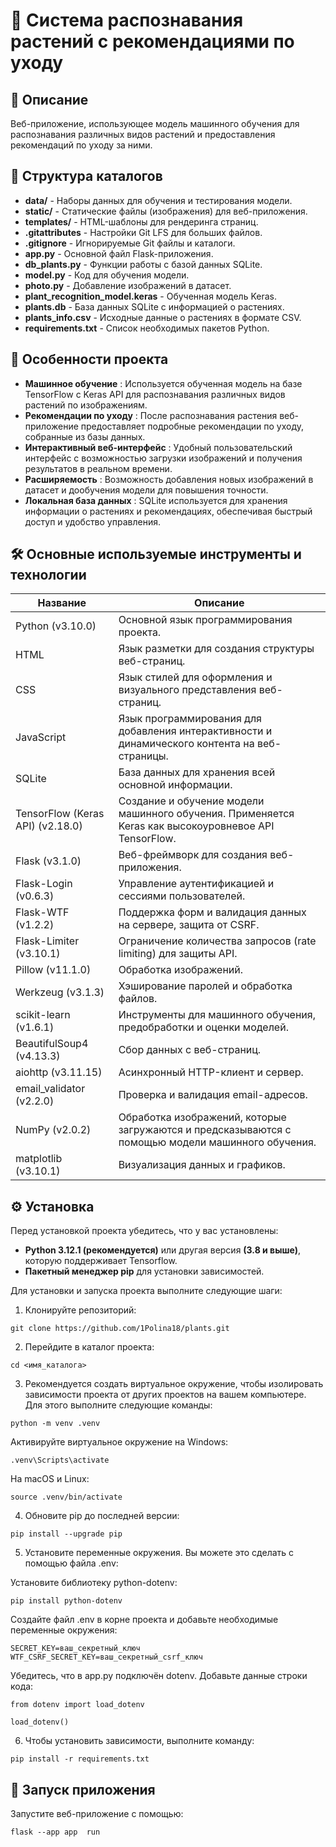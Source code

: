 # 🌿 Система распознавания растений с рекомендациями по уходу

## 🚀 Описание

Веб-приложение, использующее модель машинного обучения для распознавания различных видов растений и предоставления рекомендаций по уходу за ними.

## 📁 Структура каталогов

- **data/** - Наборы данных для обучения и тестирования модели.
- **static/** - Статические файлы (изображения) для веб-приложения.
- **templates/** - HTML-шаблоны для рендеринга страниц.
- **.gitattributes** - Настройки Git LFS для больших файлов.
- **.gitignore** - Игнорируемые Git файлы и каталоги.
- **app.py** - Основной файл Flask-приложения.
- **db_plants.py** - Функции работы с базой данных SQLite.
- **model.py** - Код для обучения модели.
- **photo.py** - Добавление изображений в датасет.
- **plant_recognition_model.keras** - Обученная модель Keras.
- **plants.db** - База данных SQLite с информацией о растениях.
- **plants_info.csv** - Исходные данные о растениях в формате CSV.
- **requirements.txt** - Список необходимых пакетов Python.

## 🌟 Особенности проекта

- **Машинное обучение** : Используется обученная модель на базе TensorFlow с Keras API для распознавания различных видов растений по изображениям.
- **Рекомендации по уходу** : После распознавания растения веб-приложение предоставляет подробные рекомендации по уходу, собранные из базы данных.
- **Интерактивный веб-интерфейс** : Удобный пользовательский интерфейс с возможностью загрузки изображений и получения результатов в реальном времени.
- **Расширяемость** : Возможность добавления новых изображений в датасет и дообучения модели для повышения точности.
- **Локальная база данных** : SQLite используется для хранения информации о растениях и рекомендациях, обеспечивая быстрый доступ и удобство управления.

## 🛠 Основные используемые инструменты и технологии

| **Название**     | **Описание**                                                                 |
|----------------------------------|------------------------------------------------------------------------------|
| Python (v3.10.0)                           | Основной язык программирования проекта.                                     |
| HTML                           | Язык разметки для создания структуры веб-страниц.                                     |
| CSS                           | Язык стилей для оформления и визуального представления веб-страниц.                                     |
| JavaScript                           | Язык программирования для добавления интерактивности и динамического контента на веб-страницы.                                     |
| SQLite                           | База данных для хранения всей основной информации.                |
| TensorFlow (Keras API) (v2.18.0)           | Создание и обучение модели машинного обучения. Применяется Keras как высокоуровневое API TensorFlow. |
| Flask (v3.1.0)                            | Веб-фреймворк для создания веб-приложения.                                  |
| Flask-Login (v0.6.3)                            | Управление аутентификацией и сессиями пользователей.                                  |
| Flask-WTF (v1.2.2)                            | Поддержка форм и валидация данных на сервере, защита от CSRF.                                  |
| Flask-Limiter (v3.10.1)                            | Ограничение количества запросов (rate limiting) для защиты API.                                  |
| Pillow (v11.1.0)                  | Обработка изображений.                                  |
| Werkzeug (v3.1.3)                              | Хэширование паролей и обработка файлов.                                  |
| scikit-learn (v1.6.1)                       | Инструменты для машинного обучения, предобработки и оценки моделей.                                   |
| BeautifulSoup4 (v4.13.3)                          | Сбор данных с веб-страниц.                                     |
| aiohttp (v3.11.15)                           | Асинхронный HTTP-клиент и сервер.                                     |
| email_validator (v2.2.0)                           | Проверка и валидация email-адресов.                                     |
| NumPy (v2.0.2)                           |  Обработка изображений, которые загружаются и предсказываются с помощью модели машинного обучения.                                     |
| matplotlib (v3.10.1)                           | Визуализация данных и графиков.                                     |

## ⚙️ Установка

Перед установкой проекта убедитесь, что у вас установлены:

- **Python 3.12.1 (рекомендуется)** или другая версия **(3.8 и выше)**, которую поддерживает Tensorflow.
- **Пакетный менеджер pip** для установки зависимостей.

Для установки и запуска проекта выполните следующие шаги:

1. Клонируйте репозиторий:

```
git clone https://github.com/1Polina18/plants.git
```

2. Перейдите в каталог проекта:

```
cd <имя_каталога>
```

3. Рекомендуется создать виртуальное окружение, чтобы изолировать зависимости проекта от других проектов на вашем компьютере. Для этого выполните следующие команды:

```
python -m venv .venv
```

Активируйте виртуальное окружение на Windows:

```
.venv\Scripts\activate
```

На macOS и Linux:

```
source .venv/bin/activate
```

4. Обновите pip до последней версии:

```
pip install --upgrade pip
```

5. Установите переменные окружения. Вы можете это сделать с помощью файла .env:

Установите библиотеку python-dotenv:

```
pip install python-dotenv
```

Создайте файл .env в корне проекта и добавьте необходимые переменные окружения:

```
SECRET_KEY=ваш_секретный_ключ
WTF_CSRF_SECRET_KEY=ваш_секретный_csrf_ключ
```

Убедитесь, что в app.py подключён dotenv. Добавьте данные строки кода:

```
from dotenv import load_dotenv

load_dotenv()
```

6. Чтобы установить зависимости, выполните команду:

```
pip install -r requirements.txt
```

## 🏁 Запуск приложения

Запустите веб-приложение с помощью:

```
flask --app app  run
```
